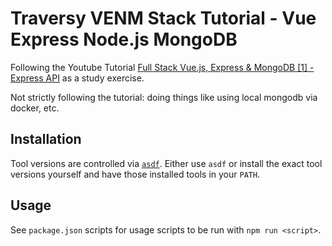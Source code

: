 # Traversy VENM Stack Tutorial - Vue Express Node.js MongoDB

Following the Youtube Tutorial [Full Stack Vue.js, Express & MongoDB [1] - Express API](https://youtu.be/j55fHUJqtyw) as a study exercise.

Not strictly following the tutorial: doing things like using local mongodb via docker, etc.

## Installation

Tool versions are controlled via [`asdf`](https://asdf-vm.com/). Either use `asdf` or install the exact tool versions yourself and have those installed tools in your `PATH`.

## Usage

See `package.json` scripts for usage scripts to be run with `npm run <script>`.
